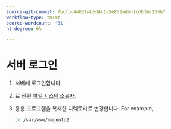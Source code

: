```yaml
---
source-git-commit: 7bcfbc4483f4b6d4c1a5e852adbd1cd81bc136b7
workflow-type: tm+mt
source-wordcount: '31'
ht-degree: 6%

---
```

# 서버 로그인

1. 서버에 로그인합니다.
1. 로 전환 [파일 시스템 소유자](https://devdocs.magento.com/guides/v2.4/install-gde/prereq/file-sys-perms-over.html).
1. 응용 프로그램을 복제한 디렉토리로 변경합니다. For example,

   ```bash
   cd /var/www/magento2
   ```
